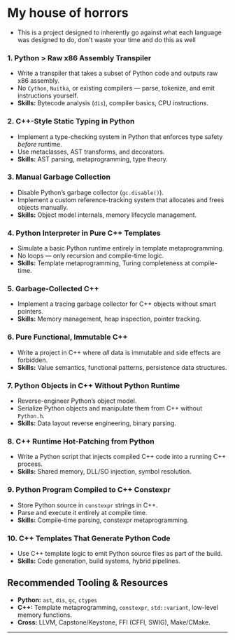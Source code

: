 # My house of horrors

- This is a project designed to inherently go against what each language was designed to do, don't waste your time and do this as well

### 1. **Python > Raw x86 Assembly Transpiler**
- Write a transpiler that takes a subset of Python code and outputs raw x86 assembly.
- No `Cython`, `Nuitka`, or existing compilers — parse, tokenize, and emit instructions yourself.
- **Skills:** Bytecode analysis (`dis`), compiler basics, CPU instructions.

### 2. **C++-Style Static Typing in Python**
- Implement a type-checking system in Python that enforces type safety *before* runtime.
- Use metaclasses, AST transforms, and decorators.
- **Skills:** AST parsing, metaprogramming, type theory.

### 3. **Manual Garbage Collection**
- Disable Python’s garbage collector (`gc.disable()`).
- Implement a custom reference-tracking system that allocates and frees objects manually.
- **Skills:** Object model internals, memory lifecycle management.

### 4. **Python Interpreter in Pure C++ Templates**
- Simulate a basic Python runtime entirely in template metaprogramming.
- No loops — only recursion and compile-time logic.
- **Skills:** Template metaprogramming, Turing completeness at compile-time.

### 5. **Garbage-Collected C++**
- Implement a tracing garbage collector for C++ objects without smart pointers.
- **Skills:** Memory management, heap inspection, pointer tracking.

### 6. **Pure Functional, Immutable C++**
- Write a project in C++ where *all* data is immutable and side effects are forbidden.
- **Skills:** Value semantics, functional patterns, persistence data structures.

### 7. **Python Objects in C++ Without Python Runtime**
- Reverse-engineer Python’s object model.
- Serialize Python objects and manipulate them from C++ without `Python.h`.
- **Skills:** Data layout reverse engineering, binary parsing.

### 8. **C++ Runtime Hot-Patching from Python**
- Write a Python script that injects compiled C++ code into a running C++ process.
- **Skills:** Shared memory, DLL/SO injection, symbol resolution.

### 9. **Python Program Compiled to C++ Constexpr**
- Store Python source in `constexpr` strings in C++.
- Parse and execute it entirely at compile time.
- **Skills:** Compile-time parsing, constexpr metaprogramming.

### 10. **C++ Templates That Generate Python Code**
- Use C++ template logic to emit Python source files as part of the build.
- **Skills:** Code generation, build systems, hybrid pipelines.

## Recommended Tooling & Resources
- **Python:** `ast`, `dis`, `gc`, `ctypes`
- **C++:** Template metaprogramming, `constexpr`, `std::variant`, low-level memory functions.
- **Cross:** LLVM, Capstone/Keystone, FFI (CFFI, SWIG), Make/CMake.




---

